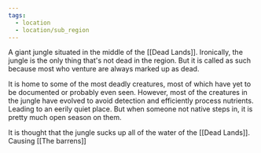 ```yaml
---
tags:
  - location
  - location/sub_region
---
```

A giant jungle situated in the middle of the [[Dead Lands]]. 
Ironically, the jungle is the only thing that's not dead in the region. But it is called as such because most who venture are always marked up as dead.

It is home to some of the most deadly creatures, most of which have yet to be documented or probably even seen. However, most of the creatures in the jungle have evolved to avoid detection and efficiently process nutrients. Leading to an eerily quiet place. 
But when someone not native steps in, it is pretty much open season on them.

It is thought that the jungle sucks up all of the water of the [[Dead Lands]]. Causing [[The barrens]]